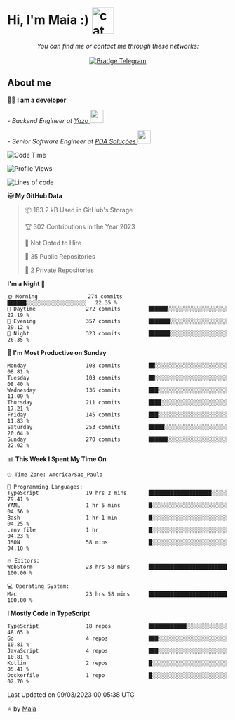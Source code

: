 <h1 align="left">Hi, I'm Maia :) 
<img src="https://emojis.slackmojis.com/emojis/images/1643509834/36299/black-cat.gif?1643509834" width="50" height="60" align="center"  alt="cat"/>
</h1>

<p align="center">
    <i>You can find me or contact me through these networks:</i>
    <br/><br/>
    <a href="https://t.me/mrootx" target="_blank">
        <img src="https://img.shields.io/badge/-Telegram-2CA5E0?logo=telegram&style=flat&logoColor=white" alt="Bradge Telegram" />
    </a>
</p>

## About me

:technologist: <strong>I am a developer</strong> <br>

<p><em> - Backend Engineer at <a href="https://yazo.com.br/">Yazo
</a><img src="https://media.giphy.com/media/WUlplcMpOCEmTGBtBW/giphy.gif" width="30"> 
</em></p>

<p><em> - Senior Software Engineer at <a href="https://pdasolucoes.com.br">PDA Soluções
</a><img src="https://media.giphy.com/media/WUlplcMpOCEmTGBtBW/giphy.gif" width="30"> 
</em></p>

<!--START_SECTION:waka-->
![Code Time](http://img.shields.io/badge/Code%20Time-1%2C734%20hrs%209%20mins-blue)

![Profile Views](http://img.shields.io/badge/Profile%20Views-3-blue)

![Lines of code](https://img.shields.io/badge/From%20Hello%20World%20I%27ve%20Written-223.3%20thousand%20lines%20of%20code-blue)

**🐱 My GitHub Data** 

> 📦 163.2 kB Used in GitHub's Storage 
 > 
> 🏆 302 Contributions in the Year 2023
 > 
> 🚫 Not Opted to Hire
 > 
> 📜 35 Public Repositories 
 > 
> 🔑 2 Private Repositories 
 > 
**I'm a Night 🦉** 

```text
🌞 Morning                274 commits         ██████░░░░░░░░░░░░░░░░░░░   22.35 % 
🌆 Daytime                272 commits         ██████░░░░░░░░░░░░░░░░░░░   22.19 % 
🌃 Evening                357 commits         ███████░░░░░░░░░░░░░░░░░░   29.12 % 
🌙 Night                  323 commits         ███████░░░░░░░░░░░░░░░░░░   26.35 % 
```
📅 **I'm Most Productive on Sunday** 

```text
Monday                   108 commits         ██░░░░░░░░░░░░░░░░░░░░░░░   08.81 % 
Tuesday                  103 commits         ██░░░░░░░░░░░░░░░░░░░░░░░   08.40 % 
Wednesday                136 commits         ███░░░░░░░░░░░░░░░░░░░░░░   11.09 % 
Thursday                 211 commits         ████░░░░░░░░░░░░░░░░░░░░░   17.21 % 
Friday                   145 commits         ███░░░░░░░░░░░░░░░░░░░░░░   11.83 % 
Saturday                 253 commits         █████░░░░░░░░░░░░░░░░░░░░   20.64 % 
Sunday                   270 commits         ██████░░░░░░░░░░░░░░░░░░░   22.02 % 
```


📊 **This Week I Spent My Time On** 

```text
🕑︎ Time Zone: America/Sao_Paulo

💬 Programming Languages: 
TypeScript               19 hrs 2 mins       ████████████████████░░░░░   79.41 % 
YAML                     1 hr 5 mins         █░░░░░░░░░░░░░░░░░░░░░░░░   04.56 % 
Bash                     1 hr 1 min          █░░░░░░░░░░░░░░░░░░░░░░░░   04.25 % 
.env file                1 hr                █░░░░░░░░░░░░░░░░░░░░░░░░   04.23 % 
JSON                     58 mins             █░░░░░░░░░░░░░░░░░░░░░░░░   04.10 % 

🔥 Editors: 
WebStorm                 23 hrs 58 mins      █████████████████████████   100.00 % 

💻 Operating System: 
Mac                      23 hrs 58 mins      █████████████████████████   100.00 % 
```

**I Mostly Code in TypeScript** 

```text
TypeScript               18 repos            ████████████░░░░░░░░░░░░░   48.65 % 
Go                       4 repos             ███░░░░░░░░░░░░░░░░░░░░░░   10.81 % 
JavaScript               4 repos             ███░░░░░░░░░░░░░░░░░░░░░░   10.81 % 
Kotlin                   2 repos             █░░░░░░░░░░░░░░░░░░░░░░░░   05.41 % 
Dockerfile               1 repo              █░░░░░░░░░░░░░░░░░░░░░░░░   02.70 % 
```




 Last Updated on 09/03/2023 00:05:38 UTC
<!--END_SECTION:waka-->

⭐️ by [Maia](https://github.com/gabrielmaialva33/)


